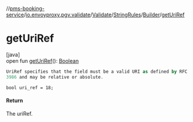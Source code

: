 //[pms-booking-service](../../../../../index.md)/[io.envoyproxy.pgv.validate](../../../index.md)/[Validate](../../index.md)/[StringRules](../index.md)/[Builder](index.md)/[getUriRef](get-uri-ref.md)

# getUriRef

[java]\
open fun [getUriRef](get-uri-ref.md)(): [Boolean](https://kotlinlang.org/api/core/kotlin-stdlib/kotlin/-boolean/index.html)

```kotlin
UriRef specifies that the field must be a valid URI as defined by RFC
3986 and may be relative or absolute.

```
`bool uri_ref = 18;`

#### Return

The uriRef.